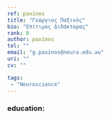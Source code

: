 ```yaml
---
ref: paxinos
title: "Γεώργιος Παξινός"
bio: "Επίτιμος Διδάκτορας"
rank: 8
author: paxinos
tel: ""
email: "g.paxinos@neura.edu.au"
uri: ""
cv: ""

tags:
 - "Neuroscience"
---
```


### education:
